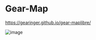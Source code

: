 # Gear-Map

https://gearinger.github.io/gear-maplibre/

![image](https://github.com/Gearinger/gear-maplibre/assets/50980099/29834228-a274-4502-9012-6b539b6093b4)

